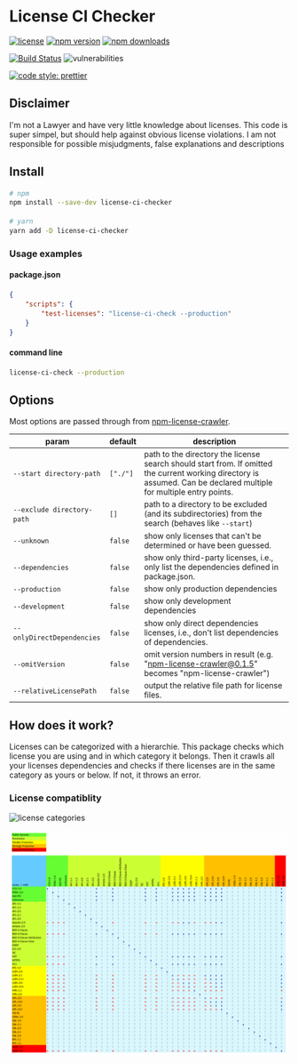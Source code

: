 # License CI Checker

[![license](https://img.shields.io/npm/l/license-ci-checker.svg)](./LICENSE) [![npm version](https://img.shields.io/npm/v/license-ci-checker.svg)](https://www.npmjs.com/package/license-ci-checker) [![npm downloads](https://img.shields.io/npm/dt/license-ci-checker.svg)](https://www.npmjs.com/package/license-ci-checker)

[![Build Status](https://travis-ci.com/adrianjost/license-compatibility-checker.svg?branch=master)](https://travis-ci.com/adrianjost/license-compatibility-checker) ![vulnerabilities](https://img.shields.io/snyk/vulnerabilities/npm/license-ci-checker.svg)

[![code style: prettier](https://img.shields.io/badge/code_style-prettier-ff69b4.svg?style=flat-square)](https://github.com/prettier/prettier)

## Disclaimer

I'm not a Lawyer and have very little knowledge about licenses. This code is super simpel, but should help against obvious license violations. I am not responsible for possible misjudgments, false explanations and descriptions

## Install

```bash
# npm
npm install --save-dev license-ci-checker

# yarn
yarn add -D license-ci-checker
```

### Usage examples

#### package.json

```json
{
	"scripts": {
		"test-licenses": "license-ci-check --production"
	}
}
```

#### command line

```bash
license-ci-check --production
```

## Options

Most options are passed through from [npm-license-crawler](https://github.com/mwittig/npm-license-crawler).

| param                      | default  | description                                                                                                                                                          |
|----------------------------|----------|----------------------------------------------------------------------------------------------------------------------------------------------------------------------|
| `--start directory-path`   | `["./"]` | path to the directory the license search should start from. If omitted the current working directory is assumed. Can be declared multiple for multiple entry points. |
| `--exclude directory-path` | `[]`     | path to a directory to be excluded (and its subdirectories) from the search (behaves like `--start`)                                                                 |
| `--unknown`                | `false`  | show only licenses that can't be determined or have been guessed.                                                                                                    |
| `--dependencies`           | `false`  | show only third-party licenses, i.e., only list the dependencies defined in package.json.                                                                            |
| `--production`             | `false`  | show only production dependencies                                                                                                                                    |
| `--development`            | `false`  | show only development dependencies                                                                                                                                   |
| `--onlyDirectDependencies` | `false`  | show only direct dependencies licenses, i.e., don't list dependencies of dependencies.                                                                               |
| `--omitVersion`            | `false`  | omit version numbers in result (e.g. "npm-license-crawler@0.1.5" becomes "npm-license-crawler")                                                                      |
| `--relativeLicensePath`    | `false`  | output the relative file path for license files.                                                                                                                     |

## How does it work?

Licenses can be categorized with a hierarchie. This package checks which license you are using and in which category it belongs. Then it crawls all your licenses dependencies and checks if there licenses are in the same category as yours or below. If not, it throws an error.

### License compatiblity

![license categories](https://janelia-flyem.github.io/images/open_licenses.png)

![license compatibility](https://raw.githubusercontent.com/HansHammel/license-compatibility-checker/HEAD/licenses.png)
